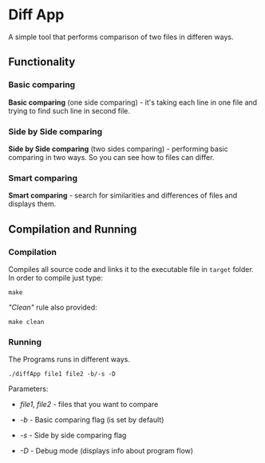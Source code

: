 # Diff App

A simple tool that performs comparison of two files in differen ways.

## Functionality

### Basic comparing

**Basic comparing** (one side comparing) - it's taking each line in one file and trying to find such line in second file.

### Side by Side comparing

**Side by Side comparing** (two sides comparing) - performing basic comparing in two ways. So you can see how to files can differ.

### Smart comparing

**Smart comparing** - search for similarities and differences of files and displays them.

## Compilation and Running

### Compilation

Compiles all source code and links it to the executable file in `target` folder.
In order to compile just type:

    make

*"Clean"* rule also provided:

    make clean

### Running

The Programs runs in different ways.

    ./diffApp file1 file2 -b/-s -D

Parameters:

- *file1*, *file2* - files that you want to compare

- *-b* - Basic comparing flag (is set by default)

- *-s* - Side by side comparing flag

- *-D* - Debug mode (displays info about program flow)
